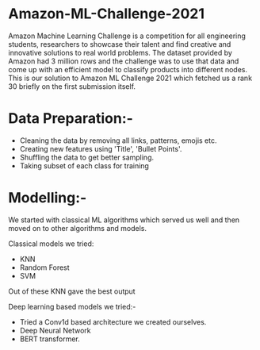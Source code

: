 # Amazon-ML-Challenge-2021

Amazon Machine Learning Challenge is a competition for all
engineering students, researchers to showcase their talent
and find creative and innovative solutions to real world
problems. The dataset provided by Amazon had 3 million
rows and the challenge was to use that data and come up
with an efficient model to classify products into
different nodes. This is our solution to Amazon ML
Challenge 2021 which fetched us a rank 30 briefly on the
first submission itself.

# Data Preparation:-
- Cleaning the data by removing all links, patterns, emojis etc.
- Creating new features using 'Title', 'Bullet Points'.
- Shuffling the data to get better sampling.
- Taking subset of each class for training

# Modelling:-
We started with classical ML algorithms which served us well and then moved on to other algorithms and models. 

Classical models we tried:
- KNN
- Random Forest
- SVM

Out of these KNN gave the best output

Deep learning based models we tried:-
- Tried a Conv1d based architecture we created ourselves.
- Deep Neural Network
- BERT transformer.
